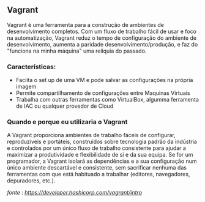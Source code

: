 Vagrant
-------------------------------

Vagrant é uma ferramenta para a construção de ambientes de desenvolvimento completos. Com um fluxo de trabalho fácil de usar e foco na automatização, Vagrant reduz o tempo de configuração do ambiente de desenvolvimento, aumenta a paridade desenvolvimento/produção, e faz do "funciona na minha máquina" uma relíquia do passado.


### Características:
*   Faciita o set up de uma VM e pode salvar as configurações na própria imagem
*   Permite compartilhamento de configurações entre Maquinas Virtuais
*   Trabalha com outras ferramentas como VirtualBox, algumma ferramenta de IAC ou qualquer provedor de Cloud


### Quando e porque eu utilizaria o Vagrant
A Vagrant proporciona ambientes de trabalho fáceis de configurar, reproduzíveis e portáteis, construídos sobre tecnologia padrão da indústria e controlados por um único fluxo de trabalho consistente para ajudar a maximizar a produtividade e flexibilidade de si e da sua equipa. Se for um programador, a Vagrant isolará as dependências e a sua configuração num único ambiente descartável e consistente, sem sacrificar nenhuma das ferramentas com que está habituado a trabalhar (editores, navegadores, depuradores, etc.).

_fonte_ : _https://developer.hashicorp.com/vagrant/intro_